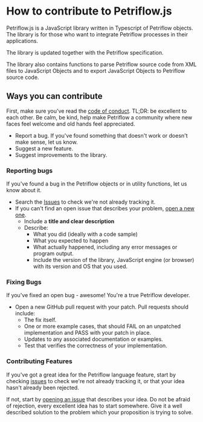 # How to contribute to Petriflow.js

Petriflow.js is a JavaScript library written in Typescript of Petriflow objects. The library is for those who want to integrate Petriflow 
processes in their applications.

The library is updated together with the Petriflow specification.

The library also contains functions to parse Petriflow source code from XML files to JavaScript Objects and to export JavaScript Objects to Petriflow source code.

## Ways you can contribute

First, make sure you've read the [code of conduct](CODE_OF_CONDUCT.md). TL;DR: be excellent to each other. Be calm, be 
kind, help make Petriflow a community where new faces feel welcome and old hands feel appreciated.

* Report a bug. If you've found something that doesn't work or doesn't make sense, let us know.
* Suggest a new feature.
* Suggest improvements to the library.

### Reporting bugs

If you've found a bug in the Petriflow objects or in utility functions, let us know about it.
* Search the [Issues](https://github.com/netgrif/petriflow.js/issues) to check we're not already tracking it.
* If you can't find an open issue that describes your problem, [open a new one](https://github.com/netgrif/petriflow.js/issues/new).
  * Include a **title and clear description**
  * Describe:
    * What you did (ideally with a code sample)
    * What you expected to happen
    * What actually happened, including any error messages or program output.
    * Include the version of the library, JavaScript engine (or browser) with its version and OS that you used.

### Fixing Bugs

If you've fixed an open bug - awesome! You're a true Petriflow developer.
* Open a new GitHub pull request with your patch. Pull requests should include:
  * The fix itself.
  * One or more example cases, that should FAIL on an unpatched implementation and PASS with your patch in place.
  * Updates to any associated documentation or examples.
  * Test that verifies the correctness of your implementation.

### Contributing Features

If you've got a great idea for the Petriflow language feature, start by checking 
[issues](https://github.com/netgrif/petriflow.js/issues?q=is%3Aissue+label%3Aenhancement) to check we're not already tracking it, or that your idea
hasn't already been rejected.

If not, start by [opening an issue](https://github.com/netgrif/petriflow.js/issues/new) that describes your idea. 
Do not be afraid of rejection, every excellent idea has to start somewhere. Give it a well described solution to the problem which your proposition is trying to solve.

